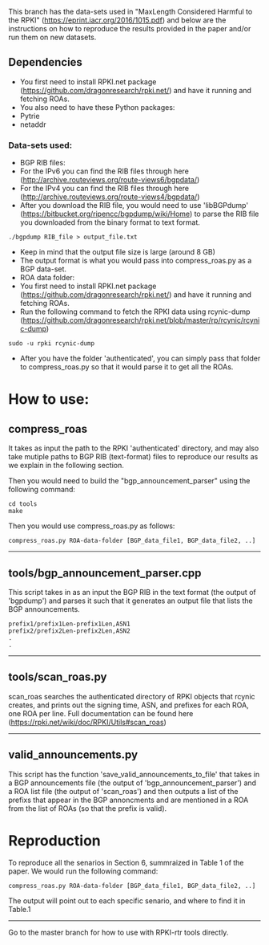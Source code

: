 This branch has the data-sets used in "MaxLength Considered Harmful to the RPKI" (https://eprint.iacr.org/2016/1015.pdf) and below are the instructions on how to reproduce the results provided in the paper and/or run them on new datasets.

## Dependencies
- You first need to install RPKI.net package (https://github.com/dragonresearch/rpki.net/) and have it running and fetching ROAs.
- You also need to have these Python packages:
 - Pytrie
 - netaddr
 
### Data-sets used:
- BGP RIB files:
 - For the IPv6 you can find the RIB files through here (http://archive.routeviews.org/route-views6/bgpdata/)
 - For the IPv4 you can find the RIB files through here (http://archive.routeviews.org/route-views4/bgpdata/)
 - After you download the RIB file, you would need to use 'libBGPdump' (https://bitbucket.org/ripencc/bgpdump/wiki/Home) to  parse the RIB file you downloaded from the binary format to text format.
 ```
 ./bgpdump RIB_file > output_file.txt
 ```
 - Keep in mind that the output file size is large (around 8 GB)
 - The output format is what you would pass into compress_roas.py as a BGP data-set.
- ROA data folder:
 - You first need to install RPKI.net package (https://github.com/dragonresearch/rpki.net/) and have it running and fetching ROAs.
 - Run the following command to fetch the RPKI data using rcynic-dump  (https://github.com/dragonresearch/rpki.net/blob/master/rp/rcynic/rcynic-dump) 
 ```
 sudo -u rpki rcynic-dump
 ```
 - After you have the folder 'authenticated', you can simply pass that folder to compress_roas.py so that it would parse it to get all the ROAs.

# How to use:

## compress_roas
It takes as input the path to the RPKI 'authenticated' directory, and may also take mutiple paths to BGP RIB (text-format) files to reproduce our results as we explain in the following section.

Then you would need to build the "bgp_announcement_parser" using the following command:
```
cd tools
make 
```
Then you would use compress_roas.py as follows:
```
compress_roas.py ROA-data-folder [BGP_data_file1, BGP_data_file2, ..]
```
***
## tools/bgp_announcement_parser.cpp
This script takes in as an input the BGP RIB in the text format (the output of 'bgpdump') and parses it such that it generates an output file that lists the BGP announcements.
```
prefix1/prefix1Len-prefix1Len,ASN1
prefix2/prefix2Len-prefix2Len,ASN2
.
.
```
***
## tools/scan_roas.py
scan_roas searches the authenticated directory of RPKI objects that rcynic creates, and prints out the signing time, ASN, and prefixes for each ROA, one ROA per line.
Full documentation can be found here (https://rpki.net/wiki/doc/RPKI/Utils#scan_roas)
***
## valid_announcements.py
This script has the function 'save_valid_announcements_to_file' that takes in a BGP announcements file (the output of 'bgp_announcement_parser') and a ROA list file (the output of 'scan_roas') and then outputs a list of the prefixs that appear in the BGP annoncments and are mentioned in a ROA from the list of ROAs (so that the prefix is valid).

# Reproduction

To reproduce all the senarios in Section 6, summraized in Table 1 of the paper. We would run the following command:
```
compress_roas.py ROA-data-folder [BGP_data_file1, BGP_data_file2, ..]
```
The output will point out to each specific senario, and where to find it in Table.1

----
Go to the master branch for how to use with RPKI-rtr tools directly.
